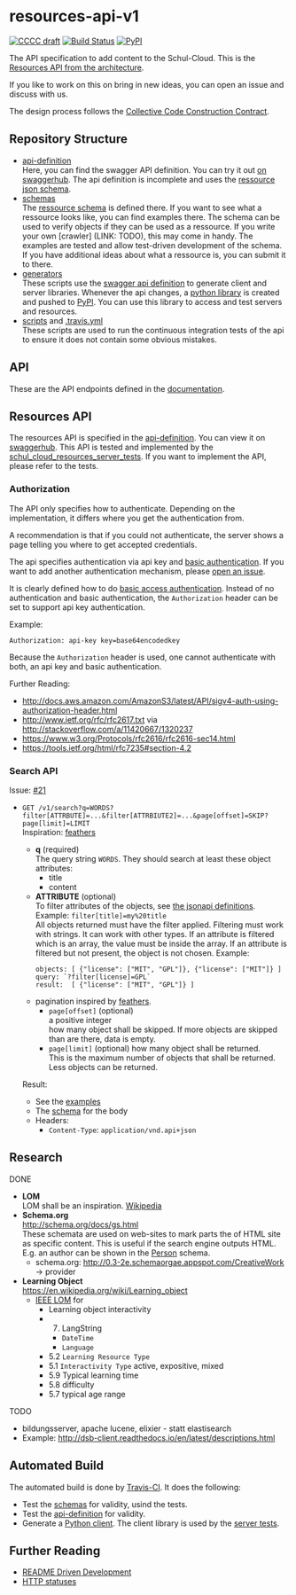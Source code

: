 # resources-api-v1

[![CCCC draft](https://img.shields.io/badge/CCCC-draft-yellow.svg)][cccc]
[![Build Status](https://travis-ci.org/schul-cloud/resources-api-v1.svg?branch=master)][travis]
[![PyPI](https://img.shields.io/pypi/v/schul-cloud-resources-api-v1.svg)][pypi]

The API specification to add content to the Schul-Cloud.
This is the [Resources API from the architecture][arch].

If you like to work on this on bring in new ideas, you can open an issue and discuss with us.

The design process follows the [Collective Code Construction Contract][cccc].

## Repository Structure
[repository-structure]: #repository-structure

- [api-definition][api-definition]  
  Here, you can find the swagger API definition.
  You can try it out [on swaggerhub][swag1].
  The api definition is incomplete and uses the [ressource json schema][ressource-schema].
- [schemas][schemas]  
  The [ressource schema][ressource-schema] is defined there.
  If you want to see what a ressource looks like, you can find examples there.
  The schema can be used to verify objects if they can be used as a ressource.
  If you write your own [crawler] (LINK: TODO), this may come in handy.
  The examples are tested and allow test-driven development of the schema.
  If you have additional ideas about what a ressource is, you can submit
  it to there.
- [generators][generators]  
  These scripts use the [swagger api definition][api-definition] to generate
  client and server libraries.
  Whenever the api changes, a [python library][python-library] is created and pushed to [PyPI][pypi].
  You can use this library to access and test servers and resources.
- [scripts][scripts] and [.travis.yml](.travis.yml)  
  These scripts are used to run the continuous integration tests of the api to ensure
  it does not contain some obvious mistakes.

## API
[api]: #api

These are the API endpoints defined in the [documentation][arch].

## Resources API
[resources]: #resources-api

The resources API is specified in the [api-definition][api-definition].
You can view it on [swaggerhub][swag1].
This API is tested and implemented by the [schul_cloud_resources_server_tests][rstest].
If you want to implement the API, please refer to the tests.

### Authorization
The API only specifies how to authenticate.
Depending on the implementation, it differs where you get the authentication from.

A recommendation is that if you could not authenticate,
the server shows a page telling you where to get accepted credentials.

The api specifies authentication via api key and [basic authentication][basic-auth].
If you want to add another authentication mechanism, please [open an issue][new-issue].

It is clearly defined how to do [basic access authentication][basic-auth].
Instead of no authentication and basic authentication, 
the `Authorization` header can be set to support api key authentication.

Example:

    Authorization: api-key key=base64encodedkey

Because the ``Authorization`` header is used, one cannot authenticate with both,
an api key and basic authentication.

Further Reading:

- http://docs.aws.amazon.com/AmazonS3/latest/API/sigv4-auth-using-authorization-header.html
- http://www.ietf.org/rfc/rfc2617.txt via http://stackoverflow.com/a/11420667/1320237
- https://www.w3.org/Protocols/rfc2616/rfc2616-sec14.html
- https://tools.ietf.org/html/rfc7235#section-4.2

### Search API
[search]: #search

Issue: [#21](https://github.com/schul-cloud/resources-api-v1/issues/21)

- `GET /v1/search?q=WORDS?filter[ATTRBUTE]=...&filter[ATTRBIUTE2]=...&page[offset]=SKIP?page[limit]=LIMIT`  
  Inspiration: [feathers](https://docs.feathersjs.com/api/databases/querying.html)
  - **q** (required)  
    The query string `WORDS`. They should search at least these object attributes:
    - title
    - content
  - **ATTRIBUTE** (optional)  
    To filter attributes of the objects, see [the jsonapi definitions][filter].
    Example: `filter[title]=my%20title`  
    All objects returned must have the filter applied.
    Filtering must work with strings. It can work with other types.
    If an attribute is filtered which is an array, the value must be inside the array.
    If an attribute is filtered but not present, the object is not chosen.
    Example:
    ```
    objects: [ {"license": ["MIT", "GPL"]}, {"license": ["MIT"]} ]
    query: `?filter[license]=GPL`
    result:  [ {"license": ["MIT", "GPL"]} ]
    ```
  - pagination inspired by [feathers](https://docs.feathersjs.com/api/databases/common.html#pagination).
    - `page[offset]` (optional)   
      a positive integer  
      how many object shall be skipped.
      If more objects are skipped than are there, data is empty.
    - `page[limit]` (optional)
      how many object shall be returned.  
      This is the maximum number of objects that shall be returned.
      Less objects can be returned.

  Result:
  - See the [examples](schemas/search-response/examples/valid)
  - The [schema](schemas/search-response) for the body
  - Headers:
    - `Content-Type`: `application/vnd.api+json`
    

## Research

DONE

- **LOM**  
  LOM shall be an inspiration. [Wikipedia](https://en.wikipedia.org/wiki/Learning_object_metadata)
- **Schema.org**  
  http://schema.org/docs/gs.html  
  These schemata are used on web-sites to mark parts the of HTML site as specific content.
  This is useful if the search engine outputs HTML.
  E.g. an author can be shown in the [Person](http://0.3-2e.schemaorgae.appspot.com/Person) schema.
  - schema.org: http://0.3-2e.schemaorgae.appspot.com/CreativeWork
    -> provider
- **Learning Object**  
  https://en.wikipedia.org/wiki/Learning_object
  - [IEEE LOM][ieee-lom]
    for 
    - Learning object interactivity
    - 7. LangString
      - `DateTime`
      - `Language` 
    - 5.2 `Learning Resource Type`
    - 5.1 `Interactivity Type` active, expositive, mixed
    - 5.9 Typical learning time
    - 5.8 difficulty
    - 5.7 typical age range

TODO

- bildungsserver, apache lucene, elixier - statt elastisearch
- Example: http://dsb-client.readthedocs.io/en/latest/descriptions.html

## Automated Build

The automated build is done by [Travis-CI][travis].
It does the following:

- Test the [schemas][schemas] for validity, usind the tests.
- Test the [api-definition][api-definition] for validity.
- Generate a [Python client][pypi]. The client library is used by the [server tests][rstest].

## Further Reading
- [README Driven Development][rdd]
- [HTTP statuses](https://httpstatuses.com/)


[rdd]: http://tom.preston-werner.com/2010/08/23/readme-driven-development.html
[arch]: https://schul-cloud.github.io/blog/2017-04-24/extensible-content-delivery#architecture
[content-crawl-api]: https://github.com/schul-cloud/schulcloud-content-crawler#attributes
[rfc2046]: https://tools.ietf.org/html/rfc2046
[ieee-lom]: http://129.115.100.158/txlor/docs/IEEE_LOM_1484_12_1_v1_Final_Draft.pdf
[swag1]: https://app.swaggerhub.com/apis/niccokunzmann/schul-cloud-content-api/1.0.0
[schemas]: ./schemas
[api-definition]: ./api-definition/
[pypi]: https://pypi.python.org/pypi/schul-cloud-resources-api-v1
[travis]: https://travis-ci.org/schul-cloud/resources-api-v1
[api-definition]: api-definition
[ressource-schema]: schemas/ressource
[generators]: generators
[scripts]: scripts
[python-library]: generators/python_client/
[rstest]: https://github.com/schul-cloud/schul_cloud_resources_server_tests
[new-issue]: https://github.com/schul-cloud/resources-api-v1/issues/new
[basic-auth]: https://en.wikipedia.org/wiki/Basic_access_authentication
[cccc]: https://rfc.zeromq.org/spec:42/C4/
[filter]: http://jsonapi.org/format/#fetching-filtering
